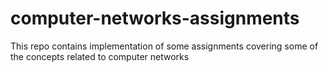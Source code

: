 # computer-networks-assignments
This repo contains implementation of some assignments covering some of the concepts related to computer networks
